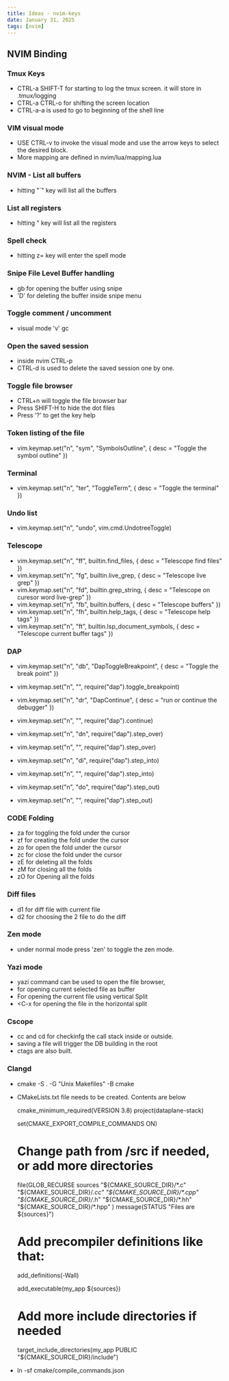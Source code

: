 ```yaml
---
title: Ideas - nvim-keys
date: January 31, 2025
tags: [nvim]
---
```


## NVIM Binding

### Tmux Keys

- CTRL-a SHIFT-T for starting to log the tmux screen. it will store in .tmux/logging
- CTRL-a CTRL-o for shifting the screen location
- CTRL-a-a is used to go to beginning of the shell line

### VIM visual mode

- USE CTRL-v to invoke the visual mode and use the arrow keys to select the desired block.
- More mapping are defined in nvim/lua/mapping.lua

### NVIM - List all buffers

- hitting "`" key will list all the buffers

### List all registers

- hitting " key will list all the registers

### Spell check

- hitting z= key will enter the spell mode

### Snipe File Level Buffer handling

- gb for opening the buffer using snipe
- 'D' for deleting the buffer inside snipe menu

### Toggle comment / uncomment

- visual mode 'v' gc

### Open the saved session

- inside nvim CTRL-p
- CTRL-d is used to delete the saved session one by one.

### Toggle file browser

- CTRL+n will toggle the file browser bar
- Press SHIFT-H to hide the dot files
- Press '?' to get the key help

### Token listing of the file

- vim.keymap.set("n", "sym", "<cmd>SymbolsOutline<CR>", { desc = "Toggle the symbol outline" })

### Terminal

- vim.keymap.set("n", "ter", "<cmd>ToggleTerm<CR>", { desc = "Toggle the terminal" })

### Undo list

- vim.keymap.set("n", "undo", vim.cmd.UndotreeToggle)

### Telescope

- vim.keymap.set("n", "<leader>ff", builtin.find_files, { desc = "Telescope find files" })
- vim.keymap.set("n", "<leader>fg", builtin.live_grep, { desc = "Telescope live grep" })
- vim.keymap.set("n", "<leader>fd", builtin.grep_string, { desc = "Telescope on curesor word live-grep" })
- vim.keymap.set("n", "<leader>fb", builtin.buffers, { desc = "Telescope buffers" })
- vim.keymap.set("n", "<leader>fh", builtin.help_tags, { desc = "Telescope help tags" })
- vim.keymap.set("n", "<leader>ft", builtin.lsp_document_symbols, { desc = "Telescope current buffer tags" })

### DAP

- vim.keymap.set("n", "<leader>db", "<cmd>DapToggleBreakpoint<CR>", { desc = "Toggle the break point" })
- vim.keymap.set("n", "<F2>", require("dap").toggle_breakpoint)

- vim.keymap.set("n", "<leader>dr", "<cmd>DapContinue<CR>", { desc = "run or continue the debugger" })
- vim.keymap.set("n", "<F5>", require("dap").continue)

- vim.keymap.set("n", "<leader>dn", require("dap").step_over)
- vim.keymap.set("n", "<F7>", require("dap").step_over)

- vim.keymap.set("n", "<leader>di", require("dap").step_into)
- vim.keymap.set("n", "<F8>", require("dap").step_into)

- vim.keymap.set("n", "<leader>do", require("dap").step_out)
- vim.keymap.set("n", "<F9>", require("dap").step_out)

### CODE Folding

- za for toggling the fold under the cursor
- zf for creating the fold under the cursor
- zo for open the fold under the cursor
- zc for close the fold under the cursor
- zE for deleting all the folds
- zM for closing all the folds
- zO for Opening all the folds

### Diff files

- <leader>d1 for diff file with current file
- <leader>d2 for choosing the 2 file to do the diff

### Zen mode

- under normal mode press 'zen' to toggle the zen mode.

### Yazi mode

- yazi command can be used to open the file browser, 
- <CR> for opening current selected file as buffer
- <C-v> For opening the current file using vertical Split
- <C-x for opening the file in the horizontal split

### Cscope

- <leader>cc and <leader>cd for checkinfg the call stack inside or outside.
- saving a file will trigger the DB building in the root
- ctags are also built.


### Clangd

- cmake -S . -G "Unix Makefiles" -B cmake
- CMakeLists.txt file needs to be created. Contents are below

    cmake_minimum_required(VERSION 3.8)
    project(dataplane-stack)

    set(CMAKE_EXPORT_COMPILE_COMMANDS ON)

    # Change path from /src if needed, or add more directories
    file(GLOB_RECURSE sources
            "${CMAKE_SOURCE_DIR}/*.c"
            "${CMAKE_SOURCE_DIR}/*.cc"
            "${CMAKE_SOURCE_DIR}/*.cpp"
            "${CMAKE_SOURCE_DIR}/*.h"
            "${CMAKE_SOURCE_DIR}/*.hh"
            "${CMAKE_SOURCE_DIR}/*.hpp"
        )
    message(STATUS "Files are ${sources}")
    # Add precompiler definitions like that:
    add_definitions(-Wall)

    add_executable(my_app ${sources})

    # Add more include directories if needed
    target_include_directories(my_app PUBLIC "${CMAKE_SOURCE_DIR}/include")
 - ln -sf cmake/compile_commands.json   
